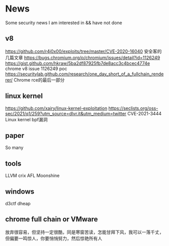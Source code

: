 # News
Some security news I am interested in && have not done


## v8
https://github.com/r4j0x00/exploits/tree/master/CVE-2020-16040
安全客的几篇文章
https://bugs.chromium.org/p/chromium/issues/detail?id=1126249
https://gist.github.com/hkraw/5ba2df87925fb7de8acc3c4bcec4774e
chrome v8 issue 1126249 poc
https://securitylab.github.com/research/one_day_short_of_a_fullchain_renderer/
Chrome rce的最后一部分


## linux kernel
https://github.com/xairy/linux-kernel-exploitation
https://seclists.org/oss-sec/2021/q1/259?utm_source=dlvr.it&utm_medium=twitter
CVE-2021-3444 Linux kernel bpf漏洞



## paper
So many


## tools
LLVM
crix
AFL
Moonshine



## windows 
d3ctf dheap

## chrome full chain or VMware



放弃很容易，但坚持一定很酷，同是寒窗苦读，怎能甘拜下风，我可以一落千丈，但偏要一鸣惊人，你要悄悄努力，然后惊艳所有人


